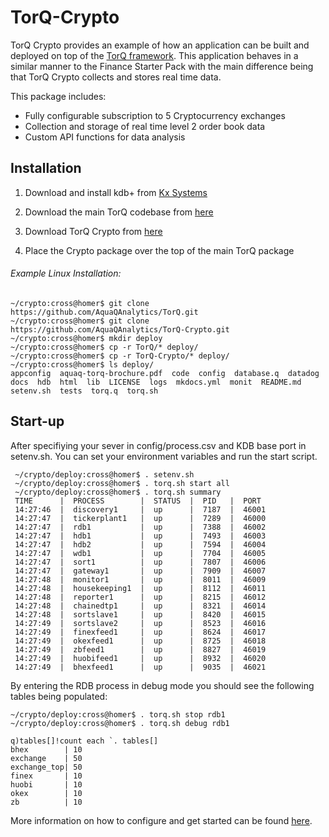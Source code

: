 # TorQ-Crypto

TorQ Crypto provides an example of how an application can be built and 
deployed on top of the [TorQ framework](https://aquaqanalytics.github.io/TorQ/). 
This application  behaves in a similar manner to the Finance Starter Pack 
with the main difference being that TorQ Crypto collects and stores real 
time data. 

This package includes:

- Fully configurable subscription to 5 Cryptocurrency exchanges
- Collection and storage  of real time level 2 order book data
- Custom API functions for data analysis

## Installation 

1.  Download and install kdb+ from [Kx Systems](http://kx.com)

2.  Download the main TorQ codebase from
    [here](https://github.com/AquaQAnalytics/TorQ/tree/master)

3.  Download TorQ Crypto from
    [here](https://github.com/AquaQAnalytics/TorQ-Crypto)

4.  Place the Crypto package over the top of the main TorQ package


###### Example Linux Installation:

    ~/crypto:cross@homer$ git clone https://github.com/AquaQAnalytics/TorQ.git
    ~/crypto:cross@homer$ git clone https://github.com/AquaQAnalytics/TorQ-Crypto.git
    ~/crypto:cross@homer$ mkdir deploy
    ~/crypto:cross@homer$ cp -r TorQ/* deploy/
    ~/crypto:cross@homer$ cp -r TorQ-Crypto/* deploy/
    ~/crypto:cross@homer$ ls deploy/
    appconfig  aquaq-torq-brochure.pdf  code  config  database.q  datadog  docs  hdb  html  lib  LICENSE  logs  mkdocs.yml  monit  README.md  setenv.sh  tests  torq.q  torq.sh

## Start-up

After specifiying your sever in config/process.csv and KDB base port
in setenv.sh. You can set your environment variables and run the start
script.

     ~/crypto/deploy:cross@homer$ . setenv.sh
     ~/crypto/deploy:cross@homer$ . torq.sh start all
     ~/crypto/deploy:cross@homer$ . torq.sh summary
     TIME      |  PROCESS        |  STATUS  |  PID   |  PORT
     14:27:46  |  discovery1     |  up      |  7187  |  46001
     14:27:47  |  tickerplant1   |  up      |  7289  |  46000
     14:27:47  |  rdb1           |  up      |  7388  |  46002
     14:27:47  |  hdb1           |  up      |  7493  |  46003
     14:27:47  |  hdb2           |  up      |  7594  |  46004
     14:27:47  |  wdb1           |  up      |  7704  |  46005
     14:27:47  |  sort1          |  up      |  7807  |  46006
     14:27:47  |  gateway1       |  up      |  7909  |  46007
     14:27:48  |  monitor1       |  up      |  8011  |  46009
     14:27:48  |  housekeeping1  |  up      |  8112  |  46011
     14:27:48  |  reporter1      |  up      |  8215  |  46012
     14:27:48  |  chainedtp1     |  up      |  8321  |  46014
     14:27:48  |  sortslave1     |  up      |  8420  |  46015
     14:27:49  |  sortslave2     |  up      |  8523  |  46016
     14:27:49  |  finexfeed1     |  up      |  8624  |  46017
     14:27:49  |  okexfeed1      |  up      |  8725  |  46018
     14:27:49  |  zbfeed1        |  up      |  8827  |  46019
     14:27:49  |  huobifeed1     |  up      |  8932  |  46020
     14:27:49  |  bhexfeed1      |  up      |  9035  |  46021

By entering the RDB process in debug mode you should see the following
tables being populated:

    ~/crypto/deploy:cross@homer$ . torq.sh stop rdb1
    ~/crypto/deploy:cross@homer$ . torq.sh debug rdb1
    
    q)tables[]!count each `. tables[]
    bhex        | 10
    exchange    | 50
    exchange_top| 50
    finex       | 10
    huobi       | 10
    okex        | 10
    zb          | 10


More information on how to configure and get started can be found [here](docswebsite).
